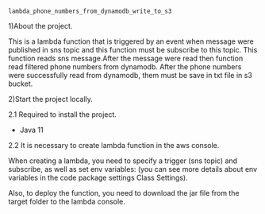                                      lambda_phone_numbers_from_dynamodb_write_to_s3
1)About the project.

This is a lambda function that is triggered by an event when message were published in sns topic and this function must be subscribe to this topic.
This function reads sns message.After the message were read then function read filtered phone numbers from dynamodb.
After the phone numbers were successfully read from dynamodb, them must be save in txt file in s3 bucket.

2)Start the project locally.

2.1 Required to install the project.

* Java 11

2.2 It is necessary to create lambda function in the aws console.

When creating a lambda, you need to specify a trigger (sns topic) and subscribe, as well as set env variables: 
(you can see more details about env variables in the code package settings Class Settings).

Also, to deploy the function, you need to download the jar file from the target folder to the lambda console.
